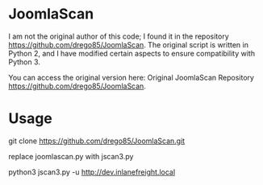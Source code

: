 # JoomlaScan

I am not the original author of this code; I found it in the repository https://github.com/drego85/JoomlaScan. The original script is written in Python 2, and I have modified certain aspects to ensure compatibility with Python 3.

You can access the original version here: Original JoomlaScan Repository https://github.com/drego85/JoomlaScan.

# Usage

git clone https://github.com/drego85/JoomlaScan.git

replace joomlascan.py with jscan3.py

python3 jscan3.py -u http://dev.inlanefreight.local
